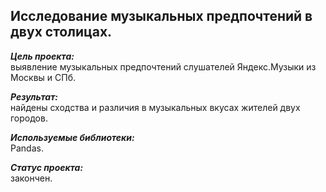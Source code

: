 ## Исследование музыкальных предпочтений в двух столицах.
***Цель проекта:***  
выявление музыкальных предпочтений слушателей Яндекс.Музыки из Москвы и СПб.  

***Результат:***  
найдены сходства и различия в музыкальных вкусах жителей двух городов.  

***Используемые библиотеки:***  
Pandas.  

***Статус проекта:***  
закончен.
